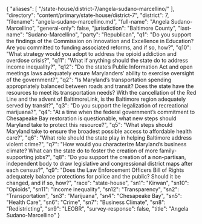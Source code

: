 {
  "aliases": [
    "/state-house/district-7/angela-sudano-marcellino/"
  ],
  "directory": "content/primary/state-house/district-7",
  "district": 7,
  "filename": "angela-sudano-marcellino.md",
  "full-name": "Angela Sudano-Marcellino",
  "general-only": false,
  "jurisdiction": "Baltimore County",
  "last-name": "Sudano-Marcellino",
  "party": "Republican",
  "q1": "Do you support the findings of the Commission on Innovation and Excellence in Education? Are you committed to funding associated reforms, and if so, how?",
  "q10": "What strategy would you adopt to address the opioid addiction and overdose crisis?",
  "q11": "What if anything should the state do to address income inequality?",
  "q12": "Do the state’s Public Information Act and open meetings laws adequately ensure Marylanders’ ability to exercise oversight of the government?",
  "q2": "Is Maryland’s transportation spending appropriately balanced between roads and transit? Does the state have the resources to meet its transportation needs? With the cancellation of the Red Line and the advent of BaltimoreLink, is the Baltimore region adequately served by transit?",
  "q3": "Do you support the legalization of recreational marijuana?",
  "q4": "At a time when the federal government’s commitment to Chesapeake Bay restoration is questionable, what new steps should Maryland take to protect this resource?",
  "q5": "What steps should Maryland take to ensure the broadest possible access to affordable health care?",
  "q6": "What role should the state play in helping Baltimore address violent crime?",
  "q7": "How would you characterize Maryland’s business climate? What can the state do to foster the creation of more family-supporting jobs?",
  "q8": "Do you support the creation of a non-partisan, independent body to draw legislative and congressional district maps after each census?",
  "q9": "Does the Law Enforcement Officers Bill of Rights adequately balance protections for police and the public? Should it be changed, and if so, how?",
  "race": "state-house",
  "sn1": "Kirwan",
  "sn10": "Opioids",
  "sn11": "Income inequality",
  "sn12": "Transparency",
  "sn2": "Transportation",
  "sn3": "Marijuana",
  "sn4": "Chesapeake Bay",
  "sn5": "Health Care",
  "sn6": "Crime",
  "sn7": "Business Climate",
  "sn8": "Redistricting",
  "sn9": "LEOBR",
  "survey-response": false,
  "title": "Angela Sudano-Marcellino"
}
